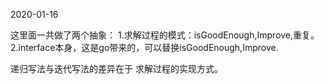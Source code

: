 2020-01-16

这里面一共做了两个抽象：
1.求解过程的模式：isGoodEnough,Improve,重复。
2.interface本身，这是go带来的，可以替换isGoodEnough,Improve.

递归写法与迭代写法的差异在于 求解过程的实现方式。